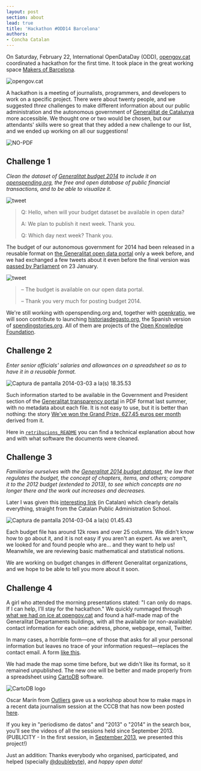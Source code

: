 ```yaml
---
layout: post
section: about
lead: true
title: 'Hackathon #ODD14 Barcelona'
authors:
- Concha Catalan
---
```

On Saturday, February 22, International OpenDataDay (ODD), [opengov.cat](http://opengov.cat/ca/castellano/) coordinated a hackathon for the first time. It took place in the great working space [Makers of Barcelona](http://www.mob-barcelona.com/).

![opengov.cat](http://opengov.cat/wp-content/uploads/2014/02/opengovcatlogo.jpeg)

A hackathon is a meeting of journalists, programmers, and developers to work  on a specific project. There were about twenty people, and we suggested *three* challenges to make different information about our public
administration and the autonomous government of [Generalitat de Catalunya](http://www.gencat.cat/) more accessible. We thought one or two would be chosen, but our attendants' skills were so great that they added a new challenge to our list, and we ended up working on all our suggestions!

![NO-PDF](http://opengov.cat/wp-content/uploads/2014/03/NO-PDF.png)

## Challenge 1

*Clean the dataset of [Generalitat budget 2014](http://www20.gencat.cat/portal/site/dadesobertes/menuitem.160770a4eab24e0b16572d32b0c0e1a0/?vgnextoid=49b19ee9acb42310VgnVCM1000000b0c1e0aRCRD&vgnextchannel=49b19ee9acb42310VgnVCM1000000b0c1e0aRCRD&vgnextfmt=detall&q=pressupostos&newLang=ca_ES) to include it on [openspending.org](https://openspending.org), the free and open database of public financial transactions, and to be able to visualize it.*

![tweet](http://opengov.cat/wp-content/uploads/2014/03/tuit-14_02_13.png)

> Q: Hello, when will your budget dataset be available in open data?
>
> A: We plan to publish it next week. Thank you.
>
> Q: Which day next week? Thank you.

The budget of our autonomous government for 2014 had been released in a reusable format on [the Generalitat open data portal](http://www20.gencat.cat/portal/site/dadesobertes?newLang=en_GB) only a week before, and we had exchanged a few tweets about it even before the final version was [passed by Parliament](http://www20.gencat.cat/portal/site/economia/menuitem.9542de278d3a7ee508d1b110b0c0e1a0/?vgnextoid=64be5bccbb222410VgnVCM1000008d0c1e0aRCRD&amp;vgnextchannel=64be5bccbb222410VgnVCM1000008d0c1e0aRCRD&amp;vgnextfmt=detall&amp;contentid=b3d597110beb3410VgnVCM2000009b0c1e0aRCRD) on 23 January.

![tweet](http://opengov.cat/wp-content/uploads/2014/03/tuit-14_02_14.png)

> – The budget is available on our open data portal.
>
> – Thank you very much for posting budget 2014.

We're still working with openspending.org and, together with [openkratio](http://openkratio.org/), we will soon contribute to launching [historiasdegasto.org](http://openkratio.github.io/okf-spending-stories/), the Spanish version of [spendingstories.org](http://spendingstories.org). All of them are projects of the [Open Knowledge Foundation](http://barcelonalittleshell.blogspot.com.es/2014/02/nace-historiasdegastoorg-para-explorar.html). 

## Challenge 2

*Enter senior officials' salaries and allowances on a spreadsheet so as to have it in a reusable format.*

![Captura de pantalla 2014-03-03 a la(s)
18.35.53](http://opengov.cat/wp-content/uploads/2014/03/Captura-de-pantalla-2014-03-03-a-las-18.35.53.png)

Such information started to be available in the Government and President section of the [Generalitat transparency portal](http://transparencia.gencat.cat/) in PDF format last summer, with no metadata about each file. It is not easy to use, but it is better than nothing: the story [We've won the Grand Prize,
627.45 euros per month](http://opengov.cat/en/2014/02/weve-won-the-grand-prize-627-45-euros-per-month/) derived from it.

Here in [`retribucions_README`](http://opengov.cat/wp-content/uploads/2014/03/retribucions_README.txt) you can find a technical explanation about how and with what software the documents were cleaned. 

## Challenge 3

*Familiarise ourselves with the [Generalitat 2014 budget dataset](http://www20.gencat.cat/portal/site/dadesobertes/menuitem.160770a4eab24e0b16572d32b0c0e1a0/?vgnextoid=49b19ee9acb42310VgnVCM1000000b0c1e0aRCRD&amp;vgnextchannel=49b19ee9acb42310VgnVCM1000000b0c1e0aRCRD&amp;vgnextfmt=detall&amp;q=pressupostos&amp;newLang=ca_ES), the law that regulates the budget, the concept of chapters, items, and others; compare it to the 2012 budget (extended to 2013), to see which concepts are no longer there and the work out increases and decreases.*

Later I was given this [interesting link](http://virtual.eapc.cat/pluginfile.php/110865/mod_resource/content/1/gest_pressup/estructura_del_pressupost._classificacio_de_l_estat_de_despeses.html) (in Catalan) which clearly details everything, straight from the Catalan Public Administration School.

![Captura de pantalla 2014-03-04 a la(s)
01.45.43](http://opengov.cat/wp-content/uploads/2014/03/Captura-de-pantalla-2014-03-04-a-las-01.45.43.png)

Each budget file has around 12k rows and over 25 columns. We didn't know how to go about it, and it is not easy if you aren't an expert. As we aren't, we looked for and found people who are... and they want to help us! Meanwhile, we are reviewing basic mathematical and statistical notions.

We are working on budget changes in different Generalitat organizations, and we hope to be able to tell you more about it soon. 

## Challenge 4

A girl who attended the morning presentations stated: "I can only do maps. If I can help, I'll stay for the hackathon." We quickly rummaged through [what we had on ice at opengov.cat](http://opengov.cat/ca/castellano/) and found a half-made map of the Generalitat Departaments buildings, with all the available (or non-available) contact information for each one: address, phone, webpage, email, Twitter.

In many cases, a horrible form—one of those that asks for all your personal information but leaves no trace of your information request—replaces the contact email. A form [like this](https://ovt.gencat.cat/gsitfc/AppJava/generic/conqxsGeneric.do?webFormId=6&amp;set-locale=ca_ES).

We had made the map some time before, but we didn't like its format, so it remained unpublished. The new one will be better and made properly from a spreadsheet using [CartoDB](http://cartodb.com/) software.

![CartoDB logo](http://opengov.cat/wp-content/uploads/2014/03/cartodb-logo-300x150.jpeg)

Oscar Marín from [Outliers](http://outliers.es/) gave us a workshop about how to make maps in a recent data journalism session at the CCCB that has now been posted [here](http://www.cccb.org/ca/curs_o_conferencia-periodisme_de_dades_sessi_de_treball_ii-45371).

If you key in "periodismo de datos" and "2013" o "2014" in the search box, you'll see the videos of all the sessions held since September 2013. (PUBLICITY - In the first session, in [September 2013](http://www.cccb.org/ca/curs_o_conferencia-periodisme_de_dades_sessi_de_treball_i-44601), we presented this project!)

Just an addition: Thanks everybody who organised, participated, and helped (specially [@doublebyte](http:/twitter.com/doublebyte)), and *happy open data!*

